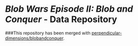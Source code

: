 # *Blob Wars Episode II: Blob and Conquer* - Data Repository

###This repository has been merged with [perpendicular-dimensions/blobandconquer](https://github.com/perpendicular-dimensions/blobandconquer).